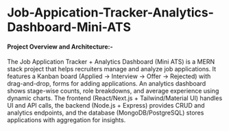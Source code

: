 ﻿# Job-Appication-Tracker-Analytics-Dashboard-Mini-ATS

<h4>Project Overview and Architecture:-</h4>
 <p>The Job Application Tracker + Analytics Dashboard (Mini ATS) is a MERN stack project that helps recruiters manage and analyze job applications. It features a Kanban board (Applied → Interview → Offer → Rejected) with drag-and-drop, forms for adding applications. An analytics dashboard shows stage-wise counts, role breakdowns, and average experience using dynamic charts. The frontend (React/Next.js + Tailwind/Material UI) handles UI and API calls, the backend (Node.js + Express) provides CRUD and analytics endpoints, and the database (MongoDB/PostgreSQL) stores applications with aggregation for insights.</p>


